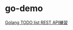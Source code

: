 # go-demo
[Golang TODO list REST API練習](https://matthung0807.blogspot.com/2022/05/go-todo-list-rest-api-practice.html)
